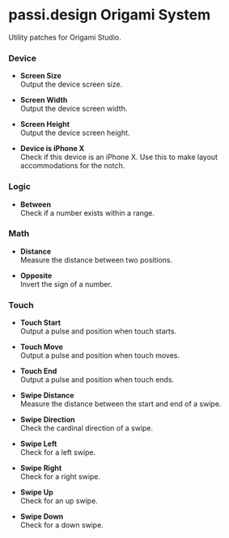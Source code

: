 # passi.design Origami System

Utility patches for Origami Studio.

### Device

* **Screen Size**  
Output the device screen size.

* **Screen Width**  
Output the device screen width.

* **Screen Height**  
Output the device screen height.

* **Device is iPhone X**  
Check if this device is an iPhone X. Use this to make layout accommodations for the notch.

### Logic

* **Between**  
Check if a number exists within a range.

### Math

* **Distance**  
Measure the distance between two positions.

* **Opposite**  
Invert the sign of a number.

### Touch

* **Touch Start**  
Output a pulse and position when touch starts.

* **Touch Move**  
Output a pulse and position when touch moves.

* **Touch End**  
Output a pulse and position when touch ends.

* **Swipe Distance**  
Measure the distance between the start and end of a swipe.

* **Swipe Direction**  
Check the cardinal direction of a swipe.

* **Swipe Left**  
Check for a left swipe.

* **Swipe Right**  
Check for a right swipe.

* **Swipe Up**  
Check for an up swipe.

* **Swipe Down**  
Check for a down swipe.


